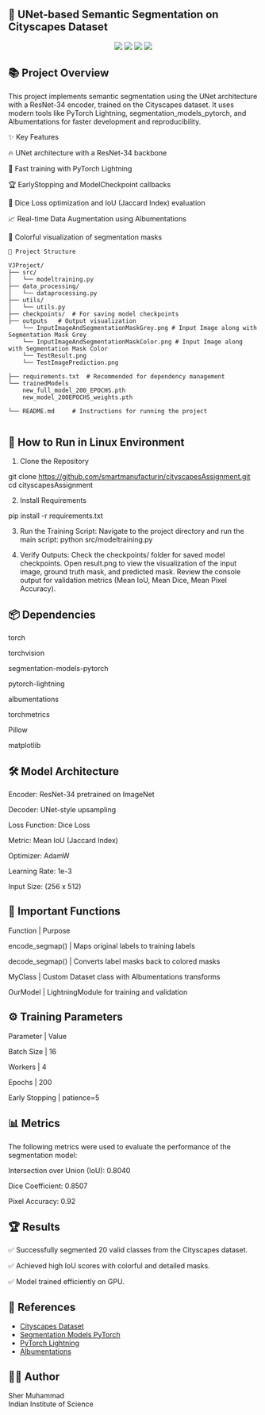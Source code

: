 ## 🧠 UNet-based Semantic Segmentation on Cityscapes Dataset
<div align="center">
    <img src="https://img.shields.io/badge/PyTorch-1.13%2B-red" />
    <img src="https://img.shields.io/badge/PyTorchLightning-2.0-blue" />
    <img src="https://img.shields.io/badge/Albumentations-Transforms-success" /> 
    <img src="https://img.shields.io/badge/Cityscapes-Dataset-orange" /> 
</div>

## 📚 Project Overview

This project implements semantic segmentation using the UNet architecture with a ResNet-34 encoder, trained on the Cityscapes dataset.
It uses modern tools like PyTorch Lightning, segmentation_models_pytorch, and Albumentations for faster development and reproducibility.

✨ Key Features

🔥 UNet architecture with a ResNet-34 backbone

🚀 Fast training with PyTorch Lightning

🏆 EarlyStopping and ModelCheckpoint callbacks

🎯 Dice Loss optimization and IoU (Jaccard Index) evaluation

📈 Real-time Data Augmentation using Albumentations

🎨 Colorful visualization of segmentation masks

```
📂 Project Structure

VJProject/
├── src/
│   └── modeltraining.py
├── data_processing/
│   └── dataprocessing.py
├── utils/
│   └── utils.py
├── checkpoints/  # For saving model checkpoints
├── outputs   # Output visualization
    └── InputImageAndSegmentationMaskGrey.png # Input Image along with Segmentation Mask Grey
    └── InputImageAndSegmentationMaskColor.png # Input Image along with Segmentation Mask Color
    └── TestResult.png
    └── TestImagePrediction.png
    
├── requirements.txt  # Recommended for dependency management
└── trainedModels
    new_full_model_200_EPOCHS.pth
    new_model_200EPOCHS_weights.pth
    
└── README.md     # Instructions for running the project            


```
## 🚀 How to Run in Linux Environment

1. Clone the Repository

git clone https://github.com/smartmanufacturin/cityscapesAssignment.git
cd cityscapesAssignment


2. Install Requirements

pip install -r requirements.txt

3. Run the Training Script:
Navigate to the project directory and run the main script:
python src/modeltraining.py

4. Verify Outputs:
Check the checkpoints/ folder for saved model checkpoints.
Open result.png to view the visualization of the input image, ground truth mask, and predicted mask.
Review the console output for validation metrics (Mean IoU, Mean Dice, Mean Pixel Accuracy).

## 📦 Dependencies

torch

torchvision

segmentation-models-pytorch

pytorch-lightning

albumentations

torchmetrics

Pillow

matplotlib


## 🛠️ Model Architecture
Encoder: ResNet-34 pretrained on ImageNet

Decoder: UNet-style upsampling

Loss Function: Dice Loss

Metric: Mean IoU (Jaccard Index)

Optimizer: AdamW

Learning Rate: 1e-3

Input Size: (256 x 512)


## 🧩 Important Functions

Function                     | Purpose

encode_segmap()              | Maps original labels to training labels

decode_segmap()              | Converts label masks back to colored masks

MyClass                      | Custom Dataset class with Albumentations transforms

OurModel                     | LightningModule for training and validation


## ⚙️ Training Parameters

Parameter         | Value

Batch Size        | 16

Workers           | 4

Epochs            | 200

Early Stopping    | patience=5



## 📊 Metrics
The following metrics were used to evaluate the performance of the segmentation model:

Intersection over Union (IoU): 0.8040

Dice Coefficient: 0.8507

Pixel Accuracy: 0.92


## 🏆 Results

✅ Successfully segmented 20 valid classes from the Cityscapes dataset.

✅ Achieved high IoU scores with colorful and detailed masks.

✅ Model trained efficiently on GPU.


## 📑 References

- [Cityscapes Dataset](https://www.cityscapes-dataset.com/)
- [Segmentation Models PyTorch](https://github.com/qubvel/segmentation_models.pytorch)
- [PyTorch Lightning](https://lightning.ai/docs/pytorch/stable/)
- [Albumentations](https://albumentations.ai/)



## 🧑‍💻 Author

Sher Muhammad  
Indian Institute of Science



